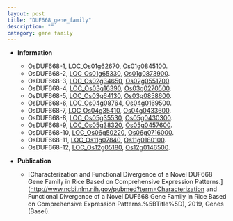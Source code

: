 ```yaml
---
layout: post
title: "DUF668_gene_family"
description: ""
category: gene family
---
```


* **Information**  
    + OsDUF668-1, [LOC_Os01g62670](http://rice.uga.edu/cgi-bin/ORF_infopage.cgi?orf=LOC_Os01g62670), [Os01g0845100](http://rapdb.dna.affrc.go.jp/viewer/gbrowse_details/irgsp1?name=Os01g0845100).
    + OsDUF668-2, [LOC_Os01g65330](http://rice.uga.edu/cgi-bin/ORF_infopage.cgi?orf=LOC_Os01g65330), [Os01g0873900](http://rapdb.dna.affrc.go.jp/viewer/gbrowse_details/irgsp1?name=Os01g0873900).
    + OsDUF668-3, [LOC_Os02g34650](http://rice.uga.edu/cgi-bin/ORF_infopage.cgi?orf=LOC_Os02g34650), [Os02g0551700](http://rapdb.dna.affrc.go.jp/viewer/gbrowse_details/irgsp1?name=Os02g0551700).
    + OsDUF668-4, [LOC_Os03g16390](http://rice.uga.edu/cgi-bin/ORF_infopage.cgi?orf=LOC_Os03g16390), [Os03g0270500](http://rapdb.dna.affrc.go.jp/viewer/gbrowse_details/irgsp1?name=Os03g0270500).
    + OsDUF668-5, [LOC_Os03g64130](http://rice.uga.edu/cgi-bin/ORF_infopage.cgi?orf=LOC_Os03g64130), [Os03g0858600](http://rapdb.dna.affrc.go.jp/viewer/gbrowse_details/irgsp1?name=Os03g0858600).
    + OsDUF668-6, [LOC_Os04g08764](http://rice.uga.edu/cgi-bin/ORF_infopage.cgi?orf=LOC_Os04g08764), [Os04g0169500](http://rapdb.dna.affrc.go.jp/viewer/gbrowse_details/irgsp1?name=Os04g0169500).
    + OsDUF668-7, [LOC_Os04g35410](http://rice.uga.edu/cgi-bin/ORF_infopage.cgi?orf=LOC_Os04g35410), [Os04g0433600](http://rapdb.dna.affrc.go.jp/viewer/gbrowse_details/irgsp1?name=Os04g0433600).
    + OsDUF668-8, [LOC_Os05g35530](http://rice.uga.edu/cgi-bin/ORF_infopage.cgi?orf=LOC_Os05g35530), [Os05g0430300](http://rapdb.dna.affrc.go.jp/viewer/gbrowse_details/irgsp1?name=Os05g0430300).
    + OsDUF668-9, [LOC_Os05g38320](http://rice.uga.edu/cgi-bin/ORF_infopage.cgi?orf=LOC_Os05g38320), [Os05g0457600](http://rapdb.dna.affrc.go.jp/viewer/gbrowse_details/irgsp1?name=Os05g0457600).
    + OsDUF668-10, [LOC_Os06g50220](http://rice.uga.edu/cgi-bin/ORF_infopage.cgi?orf=LOC_Os06g50220), [Os06g0716000](http://rapdb.dna.affrc.go.jp/viewer/gbrowse_details/irgsp1?name=Os06g0716000).
    + OsDUF668-11, [LOC_Os11g07840](http://rice.uga.edu/cgi-bin/ORF_infopage.cgi?orf=LOC_Os11g07840), [Os11g0180100](http://rapdb.dna.affrc.go.jp/viewer/gbrowse_details/irgsp1?name=Os11g0180100).
    + OsDUF668-12, [LOC_Os12g05180](http://rice.uga.edu/cgi-bin/ORF_infopage.cgi?orf=LOC_Os12g05180), [Os12g0146500](http://rapdb.dna.affrc.go.jp/viewer/gbrowse_details/irgsp1?name=Os12g0146500).

* **Publication**  
    + [Characterization and Functional Divergence of a Novel DUF668 Gene Family in Rice Based on Comprehensive Expression Patterns.](http://www.ncbi.nlm.nih.gov/pubmed?term=Characterization and Functional Divergence of a Novel DUF668 Gene Family in Rice Based on Comprehensive Expression Patterns.%5BTitle%5D), 2019, Genes (Basel).



